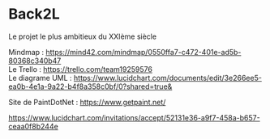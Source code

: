 # Back2L
Le projet le plus ambitieux  du XXIème siècle  

Mindmap : https://mind42.com/mindmap/0550ffa7-c472-401e-ad5b-80368c340b47  
Le Trello : https://trello.com/team19259576  
Le diagrame UML : https://www.lucidchart.com/documents/edit/3e266ee5-ea0b-4e1a-9a22-b4f8a358c0bf/0?shared=true&

Site de PaintDotNet : https://www.getpaint.net/  

https://www.lucidchart.com/invitations/accept/52131e36-a9f7-458a-b657-ceaa0f8b244e
